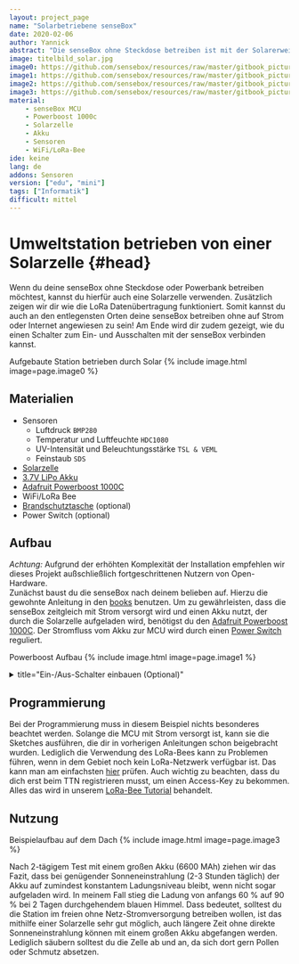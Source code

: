 ```yaml
---
layout: project_page
name: "Solarbetriebene senseBox"
date: 2020-02-06
author: Yannick
abstract: "Die senseBox ohne Steckdose betreiben ist mit der Solarerweiterung möglich. Hier zeigen wir wie es geht."
image: titelbild_solar.jpg
image0: https://github.com/sensebox/resources/raw/master/gitbook_pictures/solar_aufbau_rough.jpg
image1: https://github.com/sensebox/resources/raw/master/gitbook_pictures/solar_powerboost.jpg
image2: https://github.com/sensebox/resources/raw/master/gitbook_pictures/solar_aufbau_schalter.jpg
image3: https://github.com/sensebox/resources/raw/master/gitbook_pictures/solar_aufbau_dach.jpg
material:
    - senseBox MCU
    - Powerboost 1000c
    - Solarzelle
    - Akku
    - Sensoren
    - WiFi/LoRa-Bee
ide: keine    
lang: de
addons: Sensoren
version: ["edu", "mini"]
tags: ["Informatik"]
difficult: mittel
---
```


# Umweltstation betrieben von einer Solarzelle {#head}
Wenn du deine senseBox ohne Steckdose oder Powerbank betreiben möchtest, kannst du hierfür auch eine Solarzelle verwenden. Zusätzlich zeigen wir dir wie die LoRa Datenübertragung funktioniert. Somit kannst du auch an den entlegensten Orten deine senseBox betreiben ohne auf Strom oder Internet angewiesen zu sein! Am Ende wird dir zudem gezeigt, wie du einen Schalter zum Ein- und Ausschalten mit der senseBox verbinden kannst.

Aufgebaute Station betrieben durch Solar
{% include image.html image=page.image0 %}

## Materialien 
- Sensoren
  - Luftdruck `BMP280`
  - Temperatur und Luftfeuchte `HDC1080`
  - UV-Intensität und Beleuchtungsstärke `TSL & VEML`
  - Feinstaub `SDS`
- [Solarzelle](https://sensebox.kaufen/product/solar-set)
- [3.7V LiPo Akku](https://eckstein-shop.de/LiPo-Akku-Lithium-Ion-Polymer-Batterie-37V-2000mAh-JST-PH-Connector)
- [Adafruit Powerboost 1000C](https://www.adafruit.com/product/2465)
- WiFi/LoRa Bee
- [Brandschutztasche](https://www.amazon.de/Jamara-141360-LiPo-Guard-Lipobrandschutztasche/dp/B003OFCUIS/ref=sr_1_18?keywords=LIPO+TRESOR&qid=1556284975&s=gateway&sr=8-18) (optional)
- Power Switch (optional)

## Aufbau
_Achtung:_ Aufgrund der erhöhten Komplexität der Installation empfehlen wir dieses Projekt außschließlich fortgeschrittenen Nutzern von Open-Hardware. 
<br>
Zunächst baust du die senseBox nach deinem belieben auf. Hierzu die gewohnte Anleitung in den [books](https://sensebox.github.io/books-v2/home/de/) benutzen.
Um zu gewährleisten, dass die senseBox zeitgleich mit Strom versorgt wird und einen Akku nutzt, der durch die Solarzelle aufgeladen wird, benötigst du den [Adafruit Powerboost 1000C](https://learn.adafruit.com/adafruit-powerboost-1000c-load-share-usb-charge-boost/overview). Der Stromfluss vom Akku zur MCU wird durch einen [Power Switch](https://www.adafruit.com/product/805) reguliert.

Powerboost Aufbau
{% include image.html image=page.image1 %}

<details>
<summary> title="Ein-/Aus-Schalter einbauen (Optional)"</summary>
Der Switch wird mit dem Powerboost verbunden. Hierfür benötigst du Löt-Werkzeug. Wie du den Switch mit dem Powerboost verbindest, wird dir [hier](https://learn.adafruit.com/adafruit-powerboost-1000c-load-share-usb-charge-boost/assembly#on-slash-off-switch-3-5) erklärt. Nun können wir den USB-Eingang am Powerboost verwenden, um den Stromfluss zur MCU, mit dem Power Switch zu regulieren.

Eingebauter Schalter im Gehäuse
{% include image.html image=page.image2 %}

In diesem Beispiel wurde ein Loch für den Schalter in das Gehäuse gebohrt. So ist er von außen immer zugänglich und die senseBox kann nach Belieben zum Stromsparen an- oder ausgeschaltet werden.
</details>



## Programmierung

Bei der Programmierung muss in diesem Beispiel nichts besonderes beachtet werden. Solange die MCU mit Strom versorgt ist, kann sie die Sketches ausführen, die dir in vorherigen Anleitungen schon beigebracht wurden. Lediglich die Verwendung des LoRa-Bees kann zu Problemen führen, wenn in dem Gebiet noch kein LoRa-Netzwerk verfügbar ist. Das kann man am einfachsten [hier](https://www.thethingsnetwork.org/community#list-communities-map) prüfen. Auch wichtig zu beachten, dass du dich erst beim TTN registrieren musst, um einen Access-Key zu bekommen. Alles das wird in unserem [LoRa-Bee Tutorial](https://sensebox.github.io/books-v2/edu/de/komponenten/bees/lora.html) behandelt.

## Nutzung

Beispielaufbau auf dem Dach
{% include image.html image=page.image3 %}

Nach 2-tägigem Test mit einem großen Akku (6600 MAh) ziehen wir das Fazit, dass bei genügender Sonneneinstrahlung (2-3 Stunden täglich) der Akku auf zumindest konstantem Ladungsniveau bleibt, wenn nicht sogar aufgeladen wird. In meinem Fall stieg die Ladung von anfangs 60 % auf 90 % bei 2 Tagen durchgehendem blauen Himmel. Dass bedeutet, solltest du die Station im freien ohne Netz-Stromversorgung betreiben wollen, ist das mithilfe einer Solarzelle sehr gut möglich, auch längere Zeit ohne direkte Sonneneinstrahlung können mit einem großen Akku abgefangen werden. Lediglich säubern solltest du die Zelle ab und an, da sich dort gern Pollen oder Schmutz absetzen.
